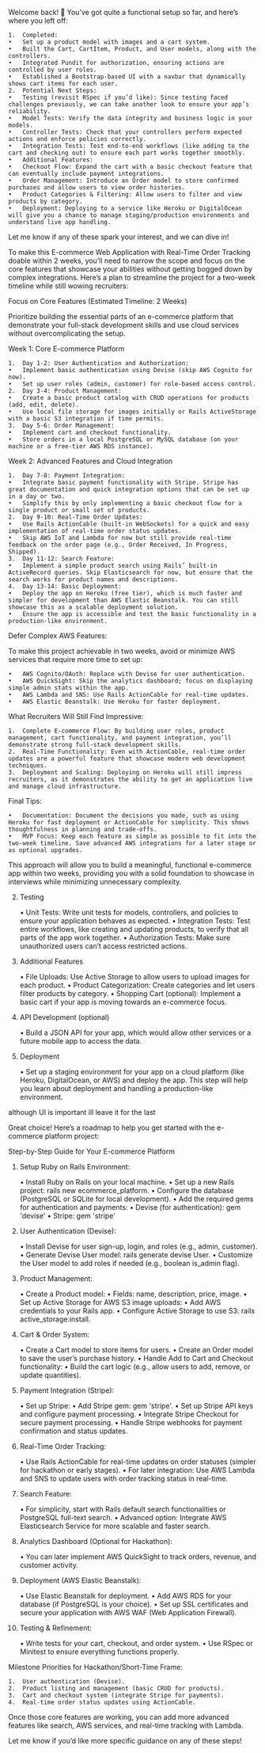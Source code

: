 Welcome back! 🎉 You’ve got quite a functional setup so far, and here’s where you left off:

    1.	Completed:
    •	Set up a product model with images and a cart system.
    •	Built the Cart, CartItem, Product, and User models, along with the controllers.
    •	Integrated Pundit for authorization, ensuring actions are controlled by user roles.
    •	Established a Bootstrap-based UI with a navbar that dynamically shows cart items for each user.
    2.	Potential Next Steps:
    •	Testing (revisit RSpec if you’d like): Since testing faced challenges previously, we can take another look to ensure your app’s reliability.
    •	Model Tests: Verify the data integrity and business logic in your models.
    •	Controller Tests: Check that your controllers perform expected actions and enforce policies correctly.
    •	Integration Tests: Test end-to-end workflows (like adding to the cart and checking out) to ensure each part works together smoothly.
    •	Additional Features:
    •	Checkout Flow: Expand the cart with a basic checkout feature that can eventually include payment integrations.
    •	Order Management: Introduce an Order model to store confirmed purchases and allow users to view order histories.
    •	Product Categories & Filtering: Allow users to filter and view products by category.
    •	Deployment: Deploying to a service like Heroku or DigitalOcean will give you a chance to manage staging/production environments and understand live app handling.

Let me know if any of these spark your interest, and we can dive in!

To make this E-commerce Web Application with Real-Time Order Tracking doable within 2 weeks, you’ll need to narrow the scope and focus on the core features that showcase your abilities without getting bogged down by complex integrations. Here’s a plan to streamline the project for a two-week timeline while still wowing recruiters:

Focus on Core Features (Estimated Timeline: 2 Weeks)

Prioritize building the essential parts of an e-commerce platform that demonstrate your full-stack development skills and use cloud services without overcomplicating the setup.

Week 1: Core E-commerce Platform

    1.	Day 1-2: User Authentication and Authorization:
    •	Implement basic authentication using Devise (skip AWS Cognito for now).
    •	Set up user roles (admin, customer) for role-based access control.
    2.	Day 3-4: Product Management:
    •	Create a basic product catalog with CRUD operations for products (add, edit, delete).
    •	Use local file storage for images initially or Rails ActiveStorage with a basic S3 integration if time permits.
    3.	Day 5-6: Order Management:
    •	Implement cart and checkout functionality.
    •	Store orders in a local PostgreSQL or MySQL database (on your machine or a free-tier AWS RDS instance).

Week 2: Advanced Features and Cloud Integration

    1.	Day 7-8: Payment Integration:
    •	Integrate basic payment functionality with Stripe. Stripe has great documentation and quick integration options that can be set up in a day or two.
    •	Simplify this by only implementing a basic checkout flow for a single product or small set of products.
    2.	Day 9-10: Real-Time Order Updates:
    •	Use Rails ActionCable (built-in WebSockets) for a quick and easy implementation of real-time order status updates.
    •	Skip AWS IoT and Lambda for now but still provide real-time feedback on the order page (e.g., Order Received, In Progress, Shipped).
    3.	Day 11-12: Search Feature:
    •	Implement a simple product search using Rails’ built-in ActiveRecord queries. Skip Elasticsearch for now, but ensure that the search works for product names and descriptions.
    4.	Day 13-14: Basic Deployment:
    •	Deploy the app on Heroku (free tier), which is much faster and simpler for development than AWS Elastic Beanstalk. You can still showcase this as a scalable deployment solution.
    •	Ensure the app is accessible and test the basic functionality in a production-like environment.

Defer Complex AWS Features:

To make this project achievable in two weeks, avoid or minimize AWS services that require more time to set up:

    •	AWS Cognito/OAuth: Replace with Devise for user authentication.
    •	AWS QuickSight: Skip the analytics dashboard; focus on displaying simple admin stats within the app.
    •	AWS Lambda and SNS: Use Rails ActionCable for real-time updates.
    •	AWS Elastic Beanstalk: Use Heroku for faster deployment.

What Recruiters Will Still Find Impressive:

    1.	Complete E-commerce Flow: By building user roles, product management, cart functionality, and payment integration, you’ll demonstrate strong full-stack development skills.
    2.	Real-Time Functionality: Even with ActionCable, real-time order updates are a powerful feature that showcase modern web development techniques.
    3.	Deployment and Scaling: Deploying on Heroku will still impress recruiters, as it demonstrates the ability to get an application live and manage cloud infrastructure.

Final Tips:

    •	Documentation: Document the decisions you made, such as using Heroku for fast deployment or ActionCable for simplicity. This shows thoughtfulness in planning and trade-offs.
    •	MVP Focus: Keep each feature as simple as possible to fit into the two-week timeline. Save advanced AWS integrations for a later stage or as optional upgrades.

This approach will allow you to build a meaningful, functional e-commerce app within two weeks, providing you with a solid foundation to showcase in interviews while minimizing unnecessary complexity.

2. Testing

   • Unit Tests: Write unit tests for models, controllers, and policies to ensure your application behaves as expected.
   • Integration Tests: Test entire workflows, like creating and updating products, to verify that all parts of the app work together.
   • Authorization Tests: Make sure unauthorized users can’t access restricted actions.

3. Additional Features

   • File Uploads: Use Active Storage to allow users to upload images for each product.
   • Product Categorization: Create categories and let users filter products by category.
   • Shopping Cart (optional): Implement a basic cart if your app is moving towards an e-commerce focus.

4. API Development (optional)

   • Build a JSON API for your app, which would allow other services or a future mobile app to access the data.

5. Deployment

   • Set up a staging environment for your app on a cloud platform (like Heroku, DigitalOcean, or AWS) and deploy the app. This step will help you learn about deployment and handling a production-like environment.

although UI is important ill leave it for the last

Great choice! Here’s a roadmap to help you get started with the e-commerce platform project:

Step-by-Step Guide for Your E-commerce Platform

1. Setup Ruby on Rails Environment:

   • Install Ruby on Rails on your local machine.
   • Set up a new Rails project: rails new ecommerce_platform.
   • Configure the database (PostgreSQL or SQLite for local development).
   • Add the required gems for authentication and payments:
   • Devise (for authentication): gem 'devise'
   • Stripe: gem 'stripe'

2. User Authentication (Devise):

   • Install Devise for user sign-up, login, and roles (e.g., admin, customer).
   • Generate Devise User model: rails generate devise User.
   • Customize the User model to add roles if needed (e.g., boolean is_admin flag).

3. Product Management:

   • Create a Product model:
   • Fields: name, description, price, image.
   • Set up Active Storage for AWS S3 image uploads:
   • Add AWS credentials to your Rails app.
   • Configure Active Storage to use S3: rails active_storage:install.

4. Cart & Order System:

   • Create a Cart model to store items for users.
   • Create an Order model to save the user’s purchase history.
   • Handle Add to Cart and Checkout functionality:
   • Build the cart logic (e.g., allow users to add, remove, or update quantities).

5. Payment Integration (Stripe):

   • Set up Stripe:
   • Add Stripe gem: gem 'stripe'.
   • Set up Stripe API keys and configure payment processing.
   • Integrate Stripe Checkout for secure payment processing.
   • Handle Stripe webhooks for payment confirmation and status updates.

6. Real-Time Order Tracking:

   • Use Rails ActionCable for real-time updates on order statuses (simpler for hackathon or early stages).
   • For later integration: Use AWS Lambda and SNS to update users with order tracking status in real-time.

7. Search Feature:

   • For simplicity, start with Rails default search functionalities or PostgreSQL full-text search.
   • Advanced option: Integrate AWS Elasticsearch Service for more scalable and faster search.

8. Analytics Dashboard (Optional for Hackathon):

   • You can later implement AWS QuickSight to track orders, revenue, and customer activity.

9. Deployment (AWS Elastic Beanstalk):

   • Use Elastic Beanstalk for deployment.
   • Add AWS RDS for your database (if PostgreSQL is your choice).
   • Set up SSL certificates and secure your application with AWS WAF (Web Application Firewall).

10. Testing & Refinement:

    • Write tests for your cart, checkout, and order system.
    • Use RSpec or Minitest to ensure everything functions properly.

Milestone Priorities for Hackathon/Short-Time Frame:

    1.	User authentication (Devise).
    2.	Product listing and management (basic CRUD for products).
    3.	Cart and checkout system (integrate Stripe for payments).
    4.	Real-time order status updates using ActionCable.

Once those core features are working, you can add more advanced features like search, AWS services, and real-time tracking with Lambda.

Let me know if you’d like more specific guidance on any of these steps!
